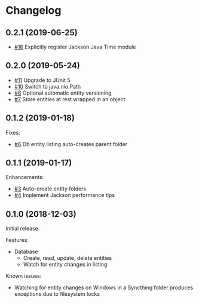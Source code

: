 # Changelog

## 0.2.1 (2019-06-25)

- [#16](https://github.com/caeos/snoozle/issues/16) Explicitly register Jackson Java Time module

## 0.2.0 (2019-05-24)

- [#11](https://github.com/caeos/snoozle/issues/11) Upgrade to JUnit 5
- [#10](https://github.com/caeos/snoozle/issues/10) Switch to java.nio.Path
- [#8](https://github.com/caeos/snoozle/issues/8) Optional automatic entity versioning
- [#7](https://github.com/caeos/snoozle/issues/7) Store entities at rest wrapped in an object

## 0.1.2 (2019-01-18)

Fixes:
- [#6](https://github.com/caeos/snoozle/issues/6) Db entity listing auto-creates parent folder

## 0.1.1 (2019-01-17)

Enhancements:
- [#3](https://github.com/caeos/snoozle/issues/3) Auto-create entity folders
- [#4](https://github.com/caeos/snoozle/issues/4) Implement Jackson performance tips

## 0.1.0 (2018-12-03)

Initial release.

Features:
- Database
    - Create, read, update, delete entities
    - Watch for entity changes in listing
    
Known issues:
- Watching for entity changes on Windows in a Syncthing folder produces exceptions due to filesystem locks